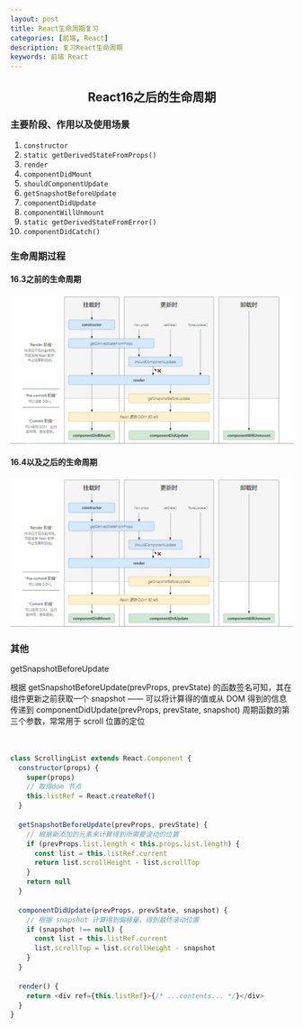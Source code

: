 ```yaml
---
layout: post
title: React生命周期复习
categories: [前端, React]
description: 复习React生命周期
keywords: 前端 React
---
```



<h2 align="center">React16之后的生命周期</h2>

### 主要阶段、作用以及使用场景

 1. `constructor`
 2. `static getDerivedStateFromProps()`
 3. `render`
 4. `componentDidMount`
 5. `shouldComponentUpdate`
 6. `getSnapshotBeforeUpdate`
 7. `componentDidUpdate`
 8. `componentWillUnmount`
 9. `static getDerivedStateFromError()`
 10. `componentDidCatch()`


### 生命周期过程


#### 16.3之前的生命周期

  ![16.3](https://github.com/xueyida/xueyida.github.io/blob/master/images/posts/16.3.png)


#### 16.4以及之后的生命周期

  ![16.4](https://github.com/xueyida/xueyida.github.io/blob/master/images/posts/16.3.png)



### 其他


getSnapshotBeforeUpdate

根据 getSnapshotBeforeUpdate(prevProps, prevState) 的函数签名可知，其在组件更新之前获取一个 snapshot —— 可以将计算得的值或从 DOM 得到的信息传递到 componentDidUpdate(prevProps, prevState, snapshot) 周期函数的第三个参数，常常用于 scroll 位置的定位

```javascript


class ScrollingList extends React.Component {
  constructor(props) {
    super(props)
    // 取得dom 节点
    this.listRef = React.createRef()
  }

  getSnapshotBeforeUpdate(prevProps, prevState) {
    // 根据新添加的元素来计算得到所需要滚动的位置
    if (prevProps.list.length < this.props.list.length) {
      const list = this.listRef.current
      return list.scrollHeight - list.scrollTop
    }
    return null
  }

  componentDidUpdate(prevProps, prevState, snapshot) {
    // 根据 snapshot 计算得到偏移量，得到最终滚动位置
    if (snapshot !== null) {
      const list = this.listRef.current
      list.scrollTop = list.scrollHeight - snapshot
    }
  }

  render() {
    return <div ref={this.listRef}>{/* ...contents... */}</div>
  }
}

```
